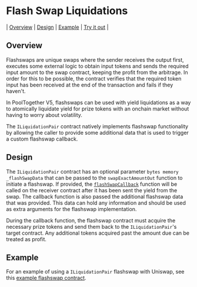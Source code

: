 # Flash Swap Liquidations

| [Overview](#overview)
| [Design](#deisgn)
| [Example](#example)
| [Try it out](#try-it-out)
|

## Overview

Flashswaps are unique swaps where the sender receives the output first, executes some external logic to obtain input tokens and sends the required input amount to the swap contract, keeping the profit from the arbitrage. In order for this to be possible, the contract verifies that the required token input has been received at the end of the transaction and fails if they haven't.

In PoolTogether V5, flashswaps can be used with yield liquidations as a way to atomically liquidate yield for prize tokens with an onchain market without having to worry about volatility.

The `ILiquidationPair` contract natively implements flashswap functionality by allowing the caller to provide some additional data that is used to trigger a custom flashswap callback.

## Design

The `ILiquidationPair` contract has an optional parameter `bytes memory _flashSwapData` that can be passed to the `swapExactAmountOut` function to initiate a flashswap. If provided, the [`flashSwapCallback`](https://github.com/GenerationSoftware/pt-v5-liquidator-interfaces/blob/b934e0ae66eeb2e2feb978e5edd2bd0b8b1eacf6/src/interfaces/IFlashSwapCallback.sol) function will be called on the receiver contract after it has been sent the yield from the swap. The callback function is also passed the additional flashswap data that was provided. This data can hold any information and should be used as extra arguments for the flashswap implementation.

During the callback function, the flashswap contract must acquire the necessary prize tokens and send them back to the `ILiquidationPair`'s target contract. Any additional tokens acquired past the amount due can be treated as profit.

## Example

For an example of using a `ILiquidationPair` flashswap with Uniswap, see this [example flashswap contract](https://github.com/GenerationSoftware/pt-v5-flash-liquidator/blob/main/src/UniswapFlashLiquidation.sol).
